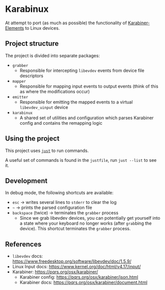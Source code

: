 # Karabinux

At attempt to port (as much as possible) the functionality of [Karabiner-Elements](https://github.com/tekezo/Karabiner-Elements) to Linux devices.

## Project structure

The project is divided into separate packages:

* `grabber`
	- Responsible for intercepting `libevdev` events from device file descriptors
* `mapper`
	- Responsible for mapping input events to output events (think of this as where the modifications occur)
* `emitter`
	- Responsible for emitting the mapped events to a virtual `libevdev_uinput` device
* `karabinux`
	- A shared set of utilities and configuration which parses Karabiner config and contains the remapping logic

## Using the project

This project uses [`just`](https://github.com/casey/just) to run commands.

A useful set of commands is found in the `justfile`, run `just --list` to see it.

## Development

In debug mode, the following shortcuts are available:

* `esc` -> writes several lines to `stderr` to clear the log
* `~` -> prints the parsed configuration file
* `backspace` (twice) -> terminates the `grabber` process
	- Since we grab libevdev devices, you can potentially get yourself into a state where your keyboard no longer works (after `grab`bing the device). This shortcut terminates the `grabber` process.

## References

* `libevdev` docs: https://www.freedesktop.org/software/libevdev/doc/1.5.9/
* Linux Input docs: https://www.kernel.org/doc/html/v4.17/input/
* Karabiner: https://pqrs.org/osx/karabiner/
	- Karabiner config: https://pqrs.org/osx/karabiner/json.html
	- Karabiner docs: https://pqrs.org/osx/karabiner/document.html
